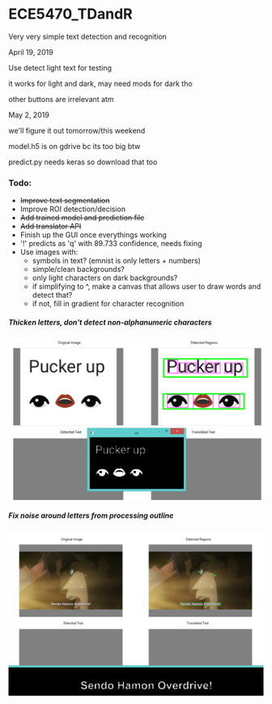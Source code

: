 # ECE5470_TDandR
Very very simple text detection and recognition 

April 19, 2019

Use detect light text for testing

it works for light and dark, may need mods for dark tho

other buttons are irrelevant atm

May 2, 2019

we'll figure it out tomorrow/this weekend

model.h5 is on gdrive bc its too big btw

predict.py needs keras so download that too 

### Todo:
- ~~Improve text segmentation~~
- Improve ROI detection/decision
- ~~Add trained model and prediction file~~
- ~~Add translator API~~
- Finish up the GUI once everythings working
- '!' predicts as 'q' with 89.733 confidence, needs fixing
- Use images with:
  - symbols in text? (emnist is only letters + numbers)
  - simple/clean backgrounds?
  - only light characters on dark backgrounds?
  - if simplifying to ^, make a canvas that allows user to draw words and detect that?
  - if not, fill in gradient for character recognition

##### Thicken letters, don't detect non-alphanumeric characters

![dark foreground](https://github.com/iruminii/ECE5470_TDandR/blob/master/images/lightbg_darkfg.PNG)


##### Fix noise around letters from processing outline

![light foreground](https://github.com/iruminii/ECE5470_TDandR/blob/master/images/darkbg_lightfg.PNG)

